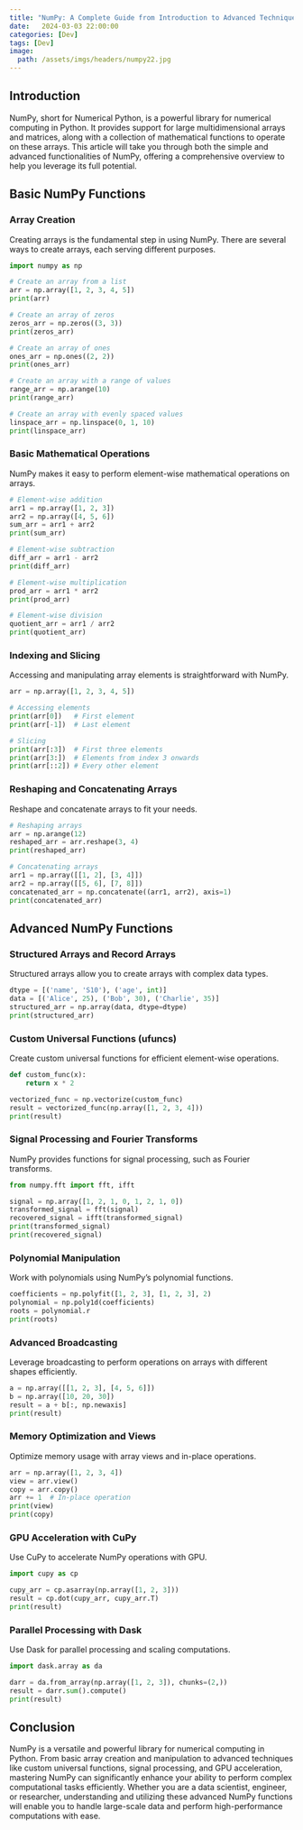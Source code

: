 ```yaml
---
title: "NumPy: A Complete Guide from Introduction to Advanced Techniques"
date:   2024-03-03 22:00:00
categories: [Dev]
tags: [Dev]    
image:
  path: /assets/imgs/headers/numpy22.jpg
---
```


## Introduction
NumPy, short for Numerical Python, is a powerful library for numerical computing in Python. It provides support for large multidimensional arrays and matrices, along with a collection of mathematical functions to operate on these arrays. This article will take you through both the simple and advanced functionalities of NumPy, offering a comprehensive overview to help you leverage its full potential.

## Basic NumPy Functions

### Array Creation
Creating arrays is the fundamental step in using NumPy. There are several ways to create arrays, each serving different purposes.

```python
import numpy as np

# Create an array from a list
arr = np.array([1, 2, 3, 4, 5])
print(arr)

# Create an array of zeros
zeros_arr = np.zeros((3, 3))
print(zeros_arr)

# Create an array of ones
ones_arr = np.ones((2, 2))
print(ones_arr)

# Create an array with a range of values
range_arr = np.arange(10)
print(range_arr)

# Create an array with evenly spaced values
linspace_arr = np.linspace(0, 1, 10)
print(linspace_arr)
```
### Basic Mathematical Operations
NumPy makes it easy to perform element-wise mathematical operations on arrays.

```python
# Element-wise addition
arr1 = np.array([1, 2, 3])
arr2 = np.array([4, 5, 6])
sum_arr = arr1 + arr2
print(sum_arr)

# Element-wise subtraction
diff_arr = arr1 - arr2
print(diff_arr)

# Element-wise multiplication
prod_arr = arr1 * arr2
print(prod_arr)

# Element-wise division
quotient_arr = arr1 / arr2
print(quotient_arr)
```
### Indexing and Slicing
Accessing and manipulating array elements is straightforward with NumPy.

```python
arr = np.array([1, 2, 3, 4, 5])

# Accessing elements
print(arr[0])   # First element
print(arr[-1])  # Last element

# Slicing
print(arr[:3])  # First three elements
print(arr[3:])  # Elements from index 3 onwards
print(arr[::2]) # Every other element
```
### Reshaping and Concatenating Arrays
Reshape and concatenate arrays to fit your needs.

```python
# Reshaping arrays
arr = np.arange(12)
reshaped_arr = arr.reshape(3, 4)
print(reshaped_arr)

# Concatenating arrays
arr1 = np.array([[1, 2], [3, 4]])
arr2 = np.array([[5, 6], [7, 8]])
concatenated_arr = np.concatenate((arr1, arr2), axis=1)
print(concatenated_arr)
```
## Advanced NumPy Functions

### Structured Arrays and Record Arrays
Structured arrays allow you to create arrays with complex data types.

```python
dtype = [('name', 'S10'), ('age', int)]
data = [('Alice', 25), ('Bob', 30), ('Charlie', 35)]
structured_arr = np.array(data, dtype=dtype)
print(structured_arr)
```
### Custom Universal Functions (ufuncs)
Create custom universal functions for efficient element-wise operations.

```python
def custom_func(x):
    return x * 2

vectorized_func = np.vectorize(custom_func)
result = vectorized_func(np.array([1, 2, 3, 4]))
print(result)
```
### Signal Processing and Fourier Transforms
NumPy provides functions for signal processing, such as Fourier transforms.

```python
from numpy.fft import fft, ifft

signal = np.array([1, 2, 1, 0, 1, 2, 1, 0])
transformed_signal = fft(signal)
recovered_signal = ifft(transformed_signal)
print(transformed_signal)
print(recovered_signal)
```
### Polynomial Manipulation
Work with polynomials using NumPy’s polynomial functions.

```python
coefficients = np.polyfit([1, 2, 3], [1, 2, 3], 2)
polynomial = np.poly1d(coefficients)
roots = polynomial.r
print(roots)
```
### Advanced Broadcasting
Leverage broadcasting to perform operations on arrays with different shapes efficiently.

```python
a = np.array([[1, 2, 3], [4, 5, 6]])
b = np.array([10, 20, 30])
result = a + b[:, np.newaxis]
print(result)
```
### Memory Optimization and Views
Optimize memory usage with array views and in-place operations.

```python
arr = np.array([1, 2, 3, 4])
view = arr.view()
copy = arr.copy()
arr += 1  # In-place operation
print(view)
print(copy)
```
### GPU Acceleration with CuPy
Use CuPy to accelerate NumPy operations with GPU.

```python
import cupy as cp

cupy_arr = cp.asarray(np.array([1, 2, 3]))
result = cp.dot(cupy_arr, cupy_arr.T)
print(result)
```

### Parallel Processing with Dask
Use Dask for parallel processing and scaling computations.

```python
import dask.array as da

darr = da.from_array(np.array([1, 2, 3]), chunks=(2,))
result = darr.sum().compute()
print(result)
```

## Conclusion
NumPy is a versatile and powerful library for numerical computing in Python. From basic array creation and manipulation to advanced techniques like custom universal functions, signal processing, and GPU acceleration, mastering NumPy can significantly enhance your ability to perform complex computational tasks efficiently. Whether you are a data scientist, engineer, or researcher, understanding and utilizing these advanced NumPy functions will enable you to handle large-scale data and perform high-performance computations with ease.
